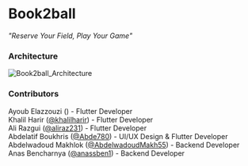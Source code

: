 # Book2ball
*"Reserve Your Field, Play Your Game"*

### Architecture

![Book2ball_Architecture](https://github.com/AbdelwadoudMakh55/Book2ball/assets/133237331/ac21c5eb-d51b-4967-a0ab-4628931a59e3)


### Contributors
Ayoub Elazzouzi ([]()) - Flutter Developer    
Khalil Harir ([@khalilharir](https://github.com/khalilharir)) - Flutter Developer  
Ali Razgui ([@aliraz231](https://github.com/ALIRAZ231)) - Flutter Developer  
Abdelatif Boukhris ([@Abde780](https://github.com/Abde780)) - UI/UX Design & Flutter Developer  
Abdelwadoud Makhlok ([@AbdelwadoudMakh55](https://github.com/AbdelwadoudMakh55)) - Backend Developer  
Anas Bencharnya ([@anassben1](https://github.com/anassben1)) - Backend Developer  
